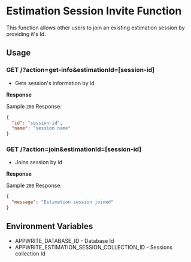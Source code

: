 # Estimation Session Invite Function

This function allows other users to join an existing estimation session by providing it's Id.

## Usage

### GET /?action=get-info&estimationId=[session-id]

- Gets session's information by id

**Response**

Sample `200` Response:

```json
{
  "id": "session-id",
  "name": "session name"
}
```

### GET /?action=join&estimationId=[session-id]

- Joins session by id

**Response**

Sample `200` Response:

```json
{
  "message": "Estimation session joined"
}
```

## Environment Variables

- APPWRITE_DATABASE_ID - Database Id
- APPWRITE_ESTIMATION_SESSION_COLLECTION_ID - Sessions collection Id
